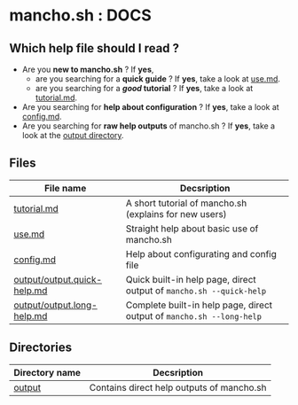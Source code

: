 # mancho.sh : DOCS

## Which help file should I read ?

* Are you **new to mancho.sh** ? If **yes**,
  * are you searching for a **quick guide** ? If **yes**, take a look at [use.md](./use.md).
  * are you searching for a **_good_ tutorial** ? If **yes**, take a look at [tutorial.md](./tutorial.md).
* Are you searching for **help about configuration** ? If **yes**, take a look at [config.md](./config.md).
* Are you searching for **raw help outputs** of mancho.sh ? If **yes**, take a look at the [output directory](./output).

## Files

| File name                        | Decsription                                                           | 
|----------------------------------|-----------------------------------------------------------------------|
| [tutorial.md](./tutorial.md)     | A short tutorial of mancho.sh (explains for new users)                |
| [use.md](./use.md)               | Straight help about basic use of mancho.sh                            |
| [config.md](./config.md)         | Help about configurating and config file                              |
| [output/output.quick-help.md](./output/output.quick-help.md) | Quick built-in help page, direct output of `mancho.sh --quick-help`   |
| [output/output.long-help.md](./output/output.long-help.md)   | Complete built-in help page, direct output of `mancho.sh --long-help` |

## Directories

| Directory name                   | Decsription                                                           | 
|----------------------------------|-----------------------------------------------------------------------|
| [output](./output/)              | Contains direct help outputs of mancho.sh                             |
